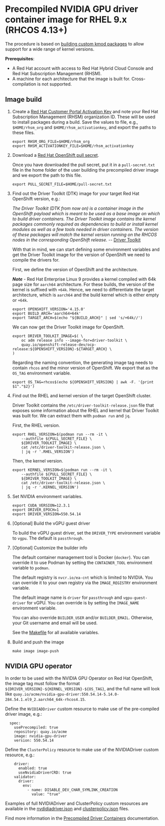 # Precompiled NVIDIA GPU driver container image for RHEL 9.x (RHCOS 4.13+)

The procedure is based on [building custom kmod packages](https://github.com/NVIDIA/yum-packaging-precompiled-kmod) to allow support for a wide range of kernel versions.

**Prerequisites**:

* A Red Hat account with access to Red Hat Hybrid Cloud Console and Red Hat Subscription Management (RHSM).
* A machine for each architecture that the image is built for. Cross-compilation is not supported.

## Image build

1. Create a [Red Hat Customer Portal Activation Key](https://access.redhat.com/articles/1378093) and note your Red Hat Subscription Management (RHSM) organization ID. These will be used to install packages during a build. Save the values to file, e.g., `$HOME/rhsm_org` and `$HOME/rhsm_activationkey`, and export the paths to these files.

   ```
   export RHSM_ORG_FILE=$HOME/rhsm_org
   export RHSM_ACTIVATIONKEY_FILE=$HOME/rhsm_activationkey
   ```

2. Download a [Red Hat OpenShift pull secret](https://access.redhat.com/documentation/en-us/openshift_cluster_manager/2023/html/managing_clusters/assembly-managing-clusters#downloading_and_updating_pull_secrets).

   Once you have downloaded the pull secret, put it in a
   `pull-secret.txt` file in the home folder of the user
   building the precompiled driver image and we export the
   path to this file.

   ```
   export PULL_SECRET_FILE=$HOME/pull-secret.txt
   ```

3. Find out the Driver Toolkit (DTK) image for your target Red Hat OpenShift version, e.g.:

   *The Driver Toolkit (DTK from now on) is a container image in the
   OpenShift payload which is meant to be used as a base image on
   which to build driver containers. The Driver Toolkit image contains
   the kernel packages commonly required as dependencies to build or
   install kernel modules as well as a few tools needed in driver
   containers. The version of these packages will match the kernel
   version running on the RHCOS nodes in the corresponding OpenShift
   release.* -- [Driver Toolkit](https://github.com/openshift/driver-toolkit/)

   With that in mind, we can start defining some environment variables
   and get the Driver Toolkit image for the version of OpenShift we
   need to compile the drivers for.

   First, we define the version of OpenShift and the architecture.

   ***Note*** - Red Hat Enterprise Linux 9 provides a kernel compiled
   with 64k page size for `aarch64` architecture. For these builds,
   the version of the kernel is suffixed with `+64k`. Hence, we need
   to differentiate the target architecture, which is `aarch64` and
   the build kernel which is either empty or `+64k`.

   ```
   export OPENSHIFT_VERSION='4.15.0'
   export BUILD_ARCH='aarch64+64k'
   export TARGET_ARCH=$(echo "${BUILD_ARCH}" | sed 's/+64k//')
   ```

   We can now get the Driver Toolkit image for OpenShift.

   ```
   export DRIVER_TOOLKIT_IMAGE=$( \
       oc adm release info --image-for=driver-toolkit \
       quay.io/openshift-release-dev/ocp-release:${OPENSHIFT_VERSION}-${TARGET_ARCH} \
   )
   ```

   Regarding the naming convention, the generating image tag needs to
   contain `rhcos` and the minor version of OpenShift. We export that
   as the `OS_TAG` environment variable.

   ```
   export OS_TAG=rhcos$(echo ${OPENSHIFT_VERSION} | awk -F. '{print $1"."$2}')
   ```

4. Find out the RHEL and kernel version of the target OpenShift cluster.

   Driver Toolkit contains the `/etc/driver-toolkit-release.json` file
   that exposes some information about the RHEL and kernel that Driver
   Toolkit was built for. We can extract them with `podman run` and
   `jq`.

   First, the RHEL version.

   ```
   export RHEL_VERSION=$(podman run --rm -it \
       --authfile ${PULL_SECRET_FILE} \
       ${DRIVER_TOOLKIT_IMAGE} \
       cat /etc/driver-toolkit-release.json \
       | jq -r '.RHEL_VERSION')
   ```

   Then, the kernel version.

   ```
   export KERNEL_VERSION=$(podman run --rm -it \
       --authfile ${PULL_SECRET_FILE} \
       ${DRIVER_TOOLKIT_IMAGE} \
       cat /etc/driver-toolkit-release.json \
       | jq -r '.KERNEL_VERSION')
   ```

5. Set NVIDIA environment variables.

   ```
   export CUDA_VERSION=12.3.1
   export DRIVER_EPOCH=1
   export DRIVER_VERSION=550.54.14
   ```

6. [Optional] Build the vGPU guest driver

   To build the vGPU guest driver, set the `DRIVER_TYPE` environment
   variable to `vgpu`. The default is `passthrough`.

6. [Optional] Customize the builder info

   The default container management tool is Docker (`docker`). You can
   override it to use Podman by setting the `CONTAINER_TOOL` environment
   variable to `podman`.

   The default registry is `nvcr.io/ea-cnt` which is limited to NVIDIA.
   You can override it to your own registry via the `IMAGE_REGISTRY`
   environment variable.

   The default image name is `driver` for `passthrough` and
   `vgpu-guest-driver` for vGPU. You can override is by setting the
   `IMAGE_NAME` environment variable.

   You can also override `BUILDER_USER` and/or `BUILDER_EMAIL`. Otherwise,
   your Git username and email will be used.

   See the [Makefile](Makefile) for all available variables.

7. Build and push the image

   ```
   make image image-push
   ```

## NVIDIA GPU operator

In order to be used with the NVIDIA GPU Operator on Red Hat OpenShift,
the image tag must follow the format `${DRIVER_VERSION}-${KERNEL_VERSION}-${OS_TAG}`,
and the full name will look like
`quay.io/acme/nvidia-gpu-driver:550.54.14-5.14.0-284.54.1.el9_2.aarch64_64k-rhcos4.15`.


Define the `NVIDIADDriver` custom resource to make use of the pre-compiled driver image, e.g.:

```
  spec:
    usePrecompiled: true
    repository: quay.io/acme
    image: nvidia-gpu-driver
    version: 550.54.14
```

Define the `ClusterPolicy` resource to make use of the NVIDIADriver custom resource, e.g.:

```
    driver:
      enabled: true
      useNvidiaDriverCRD: true
    validator:
      driver:
        env:
          - name: DISABLE_DEV_CHAR_SYMLINK_CREATION
            value: "true"
```

Examples of full NVIDIADriver and ClusterPolicy custom resources are available in the
[nvdidiadriver.json](nvidiadriver.json) and [clusterpolicy.json](clusterpolicy.json) files.

Find more information in the [Precompiled Driver Containers](https://docs.nvidia.com/datacenter/cloud-native/gpu-operator/latest/precompiled-drivers.html) documentation.
